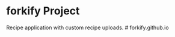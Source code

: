 # forkify Project

Recipe application with custom recipe uploads.
#   f o r k i f y . g i t h u b . i o  
 